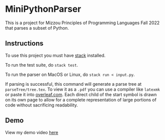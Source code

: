 # MiniPythonParser

This is a project for Mizzou Principles of Programming Languages Fall 2022 that parses a subset of Python.

## Instructions
To use this project you must have [stack](https://docs.haskellstack.org/en/stable/install_and_upgrade/) installed. 

To run the test suite, do `stack test`. 

To run the parser on MacOS or Linux, do `stack run < input.py`.

If parsing is successful, this command will generate a parse tree at `parseTree/tree.tex`. To view it as a `.pdf` you can use a compiler like `latexmk` or paste it into [overleaf.com](https://overleaf.com). Each direct child of the start symbol is drawn on its own page to allow for a complete representation of large portions of code without sacrificing readability. 

## Demo
View my demo video [here](https://youtu.be/S37bwAOr3hk)
